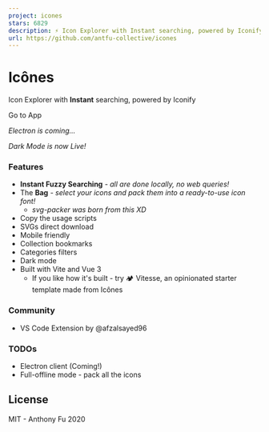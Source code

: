 ```yaml
---
project: icones
stars: 6829
description: ⚡️ Icon Explorer with Instant searching, powered by Iconify
url: https://github.com/antfu-collective/icones
---
```


Icônes
======

Icon Explorer with **Instant** searching, powered by Iconify

Go to App

_Electron is coming..._

_Dark Mode is now Live!_

### Features

-   **Instant Fuzzy Searching** _\- all are done locally, no web queries!_
-   The **Bag** _\- select your icons and pack them into a ready-to-use icon font!_
    -   _svg-packer was born from this XD_
-   Copy the usage scripts
-   SVGs direct download
-   Mobile friendly
-   Collection bookmarks
-   Categories filters
-   Dark mode
-   Built with Vite and Vue 3
    -   If you like how it's built - try 🏕 Vitesse, an opinionated starter template made from Icônes

### Community

-   VS Code Extension by @afzalsayed96

### TODOs

-   Electron client (Coming!)
-   Full-offline mode - pack all the icons

License
-------

MIT - Anthony Fu 2020
